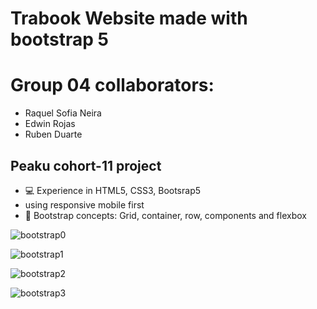# Trabook Website made with bootstrap 5

# Group 04 collaborators:
- Raquel Sofia Neira
- Edwin Rojas
- Ruben Duarte
## Peaku cohort-11 project

- 💻 Experience in HTML5, CSS3, Bootsrap5 
- using responsive mobile first
- 🎨 Bootstrap concepts: Grid, container, row, components and flexbox


  
![bootstrap0](https://github.com/ruben-duarte/gitPractice/assets/107430911/92596ffd-f07b-404f-b4d1-c4a6bc6e2f23)



![bootstrap1](https://github.com/ruben-duarte/gitPractice/assets/107430911/ab138e8a-d517-47ca-ae55-80897e55b7c7)



![bootstrap2](https://github.com/ruben-duarte/gitPractice/assets/107430911/62344fc0-e899-48f8-ba6b-c6c6f9a5931d)



![bootstrap3](https://github.com/ruben-duarte/gitPractice/assets/107430911/60561562-7c26-4b76-ba26-5437e7ccf4ee)
